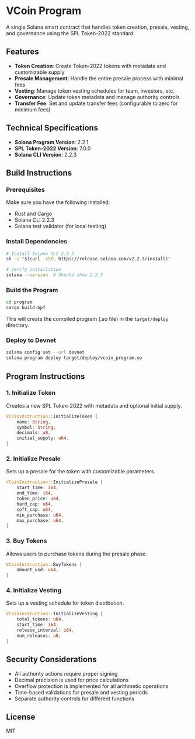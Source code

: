 # VCoin Program

A single Solana smart contract that handles token creation, presale, vesting, and governance using the SPL Token-2022 standard.

## Features

- **Token Creation**: Create Token-2022 tokens with metadata and customizable supply
- **Presale Management**: Handle the entire presale process with minimal fees
- **Vesting**: Manage token vesting schedules for team, investors, etc.
- **Governance**: Update token metadata and manage authority controls
- **Transfer Fee**: Set and update transfer fees (configurable to zero for minimum fees)

## Technical Specifications

- **Solana Program Version**: 2.2.1
- **SPL Token-2022 Version**: 7.0.0
- **Solana CLI Version**: 2.2.3

## Build Instructions

### Prerequisites

Make sure you have the following installed:
- Rust and Cargo
- Solana CLI 2.2.3
- Solana test validator (for local testing)

### Install Dependencies

```bash
# Install Solana CLI 2.2.3
sh -c "$(curl -sSfL https://release.solana.com/v2.2.3/install)"

# Verify installation
solana --version  # Should show 2.2.3
```

### Build the Program

```bash
cd program
cargo build-bpf
```

This will create the compiled program (.so file) in the `target/deploy` directory.

### Deploy to Devnet

```bash
solana config set --url devnet
solana program deploy target/deploy/vcoin_program.so
```

## Program Instructions

### 1. Initialize Token

Creates a new SPL Token-2022 with metadata and optional initial supply.

```rust
VCoinInstruction::InitializeToken {
    name: String,
    symbol: String,
    decimals: u8,
    initial_supply: u64,
}
```

### 2. Initialize Presale

Sets up a presale for the token with customizable parameters.

```rust
VCoinInstruction::InitializePresale {
    start_time: i64,
    end_time: i64,
    token_price: u64,
    hard_cap: u64,
    soft_cap: u64,
    min_purchase: u64,
    max_purchase: u64,
}
```

### 3. Buy Tokens

Allows users to purchase tokens during the presale phase.

```rust
VCoinInstruction::BuyTokens {
    amount_usd: u64,
}
```

### 4. Initialize Vesting

Sets up a vesting schedule for token distribution.

```rust
VCoinInstruction::InitializeVesting {
    total_tokens: u64,
    start_time: i64,
    release_interval: i64,
    num_releases: u8,
}
```

## Security Considerations

- All authority actions require proper signing
- Decimal precision is used for price calculations
- Overflow protection is implemented for all arithmetic operations
- Time-based validations for presale and vesting periods
- Separate authority controls for different functions

## License

MIT 